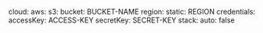 cloud:
  aws:
    s3:
      bucket: BUCKET-NAME
    region:
      static: REGION
    credentials:
      accessKey: ACCESS-KEY
      secretKey: SECRET-KEY
    stack:
      auto: false
